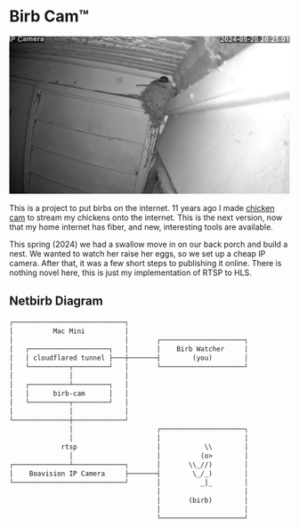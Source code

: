 # Birb Cam™

![A Birb](birb.jpg)

This is a project to put birbs on the internet.  11 years ago I made [chicken cam](https://github.com/jmhobbs/chicken-cam) to stream
my chickens onto the internet.  This is the next version, now that my home internet has fiber, and new, interesting tools are available.

This spring (2024) we had a swallow move in on our back porch and build a nest.  We wanted to watch her raise her eggs, so we set up a cheap
IP camera.  After that, it was a few short steps to publishing it online.  There is nothing novel here, this is just my implementation of
RTSP to HLS.

## Netbirb Diagram

```
┌────────────────────────────┐
│          Mac Mini          │
│                            │       ┌─────────────────────┐
│   ┌────────────────────┐   │       │    Birb Watcher     │
│   │ cloudflared tunnel ├───┼───────┤        (you)        │
│   └──────────┬─────────┘   │       └─────────────────────┘
│              │             │
│   ┌──────────┴─────────┐   │
│   │      birb-cam      │   │
│   └──────────┬─────────┘   │
│              │             │
└──────────────┼─────────────┘
               │                     ┌─────────────────────┐
               │                     │                     │
             rtsp                    │           \\        │
               │                     │          (o>        │
┌──────────────┴─────────────┐       │       \\_//)        │
│    Boavision IP Camera     ├───────┤        \_/_)        │
└────────────────────────────┘       │          _|_        │
                                     │                     │
                                     │       (birb)        │
                                     │                     │
                                     └─────────────────────┘
```
